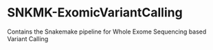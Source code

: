 # SNKMK-ExomicVariantCalling
Contains the Snakemake pipeline for Whole Exome Sequencing based Variant Calling
